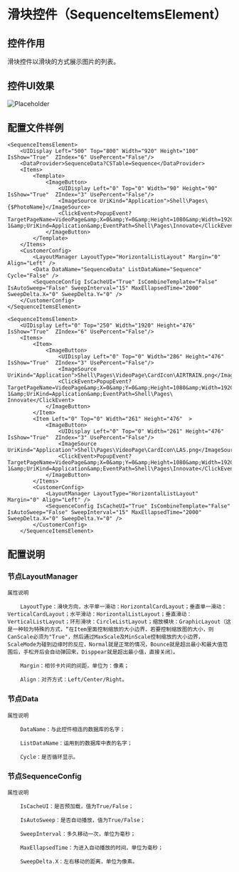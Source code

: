 # 滑块控件（SequenceItemsElement）

## 控件作用

滑块控件以滑块的方式展示图片的列表。

## 控件UI效果

![Placeholder](../../images/SequenceItemsElement.png)

## 配置文件样例

```
<SequenceItemsElement>
    <UIDisplay Left="500" Top="800" Width="920" Height="100" IsShow="True"  ZIndex="6" UsePercent="False"/>
    <DataProvider>SequenceData?CSTable=Sequence</DataProvider>
    <Items>
        <Template>
            <ImageButton>
                <UIDisplay Left="0" Top="0" Width="90" Height="90" IsShow="True"  ZIndex="3" UsePercent="False"/>
                <ImageSource UriKind="Application">Shell\Pages\{$PhotoName}</ImageSource>
                <ClickEvent>PopupEvent?TargetPageName=VideoPage&amp;X=0&amp;Y=0&amp;Height=1080&amp;Width=1920&amp;EventID=Animal-1&amp;UriKind=Application&amp;EventPath=Shell\Pages\Innovate</ClickEvent>
            </ImageButton>
        </Template>
    </Items>
    <CustomerConfig>
        <LayoutManager LayoutType="HorizontalListLayout" Margin="0" Align="Left" />
        <Data DataName="SequenceData" ListDataName="Sequence" Cycle="False" />
        <SequenceConfig IsCacheUI="True" IsCombineTemplate="False" IsAutoSweep="False" SweepInterval="15" MaxEllapsedTime="2000" SweepDelta.X="0" SweepDelta.Y="0" />
    </CustomerConfig>
</SequenceItemsElement>

```
```
<SequenceItemsElement>
    <UIDisplay Left="0" Top="250" Width="1920" Height="476" IsShow="True"  ZIndex="6" UsePercent="False"/>
    <Items>
        <Item>
            <ImageButton>
                <UIDisplay Left="0" Top="0" Width="286" Height="476" IsShow="True"  ZIndex="3" UsePercent="False"/>
                <ImageSource UriKind="Application">Shell\Pages\VideoPage\CardIcon\AIRTRAIN.png</ImageSource>
                <ClickEvent>PopupEvent?TargetPageName=VideoPage&amp;X=0&amp;Y=0&amp;Height=1080&amp;Width=1920&amp;EventID=Animal-1&amp;UriKind=Application&amp;EventPath=Shell\Pages\ Innovate</ClickEvent>
            </ImageButton>
        </Item>
        <Item Left="0" Top="0" Width="261" Height="476"  >
            <ImageButton>
                <UIDisplay Left="0" Top="0" Width="261" Height="476" IsShow="True"  ZIndex="3" UsePercent="False"/>
                <ImageSource UriKind="Application">Shell\Pages\VideoPage\CardIcon\LAS.png</ImageSource>
                <ClickEvent>PopupEvent?TargetPageName=VideoPage&amp;X=0&amp;Y=0&amp;Height=1080&amp;Width=1920&amp;EventID=Animal-1&amp;UriKind=Application&amp;EventPath=Shell\Pages\Innovate</ClickEvent>
            </ImageButton>
        </Items>
        <CustomerConfig>
            <LayoutManager LayoutType="HorizontalListLayout" Margin="0" Align="Left" />
            <SequenceConfig IsCacheUI="True" IsCombineTemplate="False" IsAutoSweep="False" SweepInterval="15" MaxEllapsedTime="2000" SweepDelta.X="0" SweepDelta.Y="0" />
        </CustomerConfig>
    </SequenceItemsElement>

```
## 配置说明

### 节点LayoutManager

    属性说明

        LayoutType：滑块方向，水平单一滑动：HorizontalCardLayout；垂直单一滑动：VerticalCardLayout；水平滑动：HorizontalListLayout；垂直滑动：VerticalListLayout；环形滑块：CircleListLayout；缩放模块：GraphicLayout（这是一种较为特殊的方式，“在Item里面控制缩放的大小边界，若要控制缩放图的大小，则CanScale必须为"True"，然后通过MaxScale及MinScale控制缩放的大小边界，ScaleMode为碰到边缘时的反应，Normal就是正常的情况，Bounce就是超出最小和最大值范围后，手松开后会自动弹回来，Disppear就是超出最小值，直接关闭）。

        Margin：相邻卡片间的间距，单位为：像素；

        Align：对齐方式：Left/Center/Right。

### 节点Data

    属性说明

        DataName：与此控件相连的数据库的名字；

        ListDataName：运用到的数据库中表的名字；

        Cycle：是否循环显示。

### 节点SequenceConfig

    属性说明

        IsCacheUI：是否预加载，值为True/False；

        IsAutoSweep：是否自动播放，值为True/False；

        SweepInterval：多久移动一次，单位为毫秒；

        MaxEllapsedTime：为进入自动播放的时间，单位为毫秒；

        SweepDelta.X：左右移动的距离，单位为像素。




